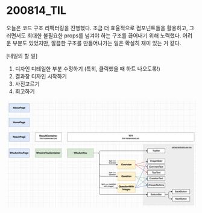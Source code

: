 200814_TIL
===

오늘은 코드 구조 리팩터링을 진행했다. 조금 더 효율적으로 컴포넌트들을 활용하고, 그러면서도 최대한 불필요한 props를 넘겨야 하는 구조를 끊어내기 위해 노력했다. 어려운 부분도 있었지만, 깔끔한 구조를 만들어나가는 일은 확실히 재미 있는 거 같다.

[내일의 할 일]
1. 디자인 디테일한 부분 수정하기 (특히, 클릭했을 때 하트 나오도록!)
2. 결과창 디자인 시작하기
3. 사진고르기
4. 회고하기

<img src = "../images/code_structure.png" width="900px">